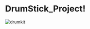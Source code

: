 # DrumStick_Project!
![drumkit](https://user-images.githubusercontent.com/79411680/188277374-2219bc37-7311-4233-999c-f6c23e990c30.png)
